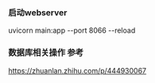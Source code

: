 ### 启动webserver

uvicorn main:app --port 8066 --reload

### 数据库相关操作 参考
https://zhuanlan.zhihu.com/p/444930067